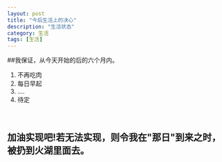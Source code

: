 ```yaml
---
layout: post
title: "今后生活上的决心"
description: "生活状态"
category: 生活
tags: [生活]
---
```


##我保证，从今天开始的后的六个月内。
1. 不再吃肉
2. 每日早起
3. ....
4. 待定
<br/>

加油实现吧!若无法实现，则令我在"那日"到来之时，被扔到火湖里面去。
-----
